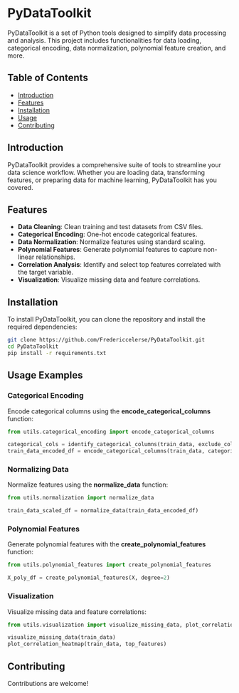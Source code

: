 # PyDataToolkit

PyDataToolkit is a set of Python tools designed to simplify data processing and analysis. This project includes functionalities for data loading, categorical encoding, data normalization, polynomial feature creation, and more.

## Table of Contents

- [Introduction](#introduction)
- [Features](#features)
- [Installation](#installation)
- [Usage](#usage)
- [Contributing](#contributing)

## Introduction

PyDataToolkit provides a comprehensive suite of tools to streamline your data science workflow. Whether you are loading data, transforming features, or preparing data for machine learning, PyDataToolkit has you covered.

## Features

- **Data Cleaning**: Clean training and test datasets from CSV files.
- **Categorical Encoding**: One-hot encode categorical features.
- **Data Normalization**: Normalize features using standard scaling.
- **Polynomial Features**: Generate polynomial features to capture non-linear relationships.
- **Correlation Analysis**: Identify and select top features correlated with the target variable.
- **Visualization**: Visualize missing data and feature correlations.

## Installation

To install PyDataToolkit, you can clone the repository and install the required dependencies:

```bash
git clone https://github.com/Fredericcelerse/PyDataToolkit.git
cd PyDataToolkit
pip install -r requirements.txt
```

## Usage Examples

### Categorical Encoding
Encode categorical columns using the **encode_categorical_columns** function:
```python
from utils.categorical_encoding import encode_categorical_columns

categorical_cols = identify_categorical_columns(train_data, exclude_columns=['SalePrice'])
train_data_encoded_df = encode_categorical_columns(train_data, categorical_cols)
```

### Normalizing Data
Normalize features using the **normalize_data** function:
```python
from utils.normalization import normalize_data

train_data_scaled_df = normalize_data(train_data_encoded_df)
```

### Polynomial Features
Generate polynomial features with the **create_polynomial_features** function:
```python
from utils.polynomial_features import create_polynomial_features

X_poly_df = create_polynomial_features(X, degree=2)
```

### Visualization
Visualize missing data and feature correlations:
```python
from utils.visualization import visualize_missing_data, plot_correlation_heatmap

visualize_missing_data(train_data)
plot_correlation_heatmap(train_data, top_features)
```

## Contributing

Contributions are welcome! 
